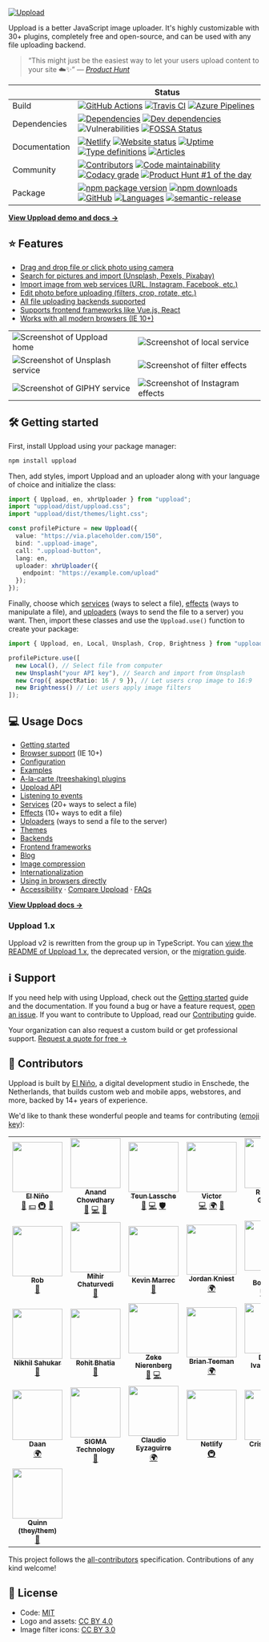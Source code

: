 [![Uppload](https://raw.githubusercontent.com/elninotech/uppload/master/assets/icon-ph.svg?sanitize=true)](https://uppload.js.org)

Uppload is a better JavaScript image uploader. It's highly customizable with 30+ plugins, completely free and open-source, and can be used with any file uploading backend.

> “This might just be the easiest way to let your users upload content to your site ☁️✨”
> — <cite><a href="https://twitter.com/ProductHunt/status/1226959275253207040">Product Hunt</a></cite>

|               | Status                                                                                                                                                                                                                                                                                                                                                                                                                                                                                                                                                                                                                                                                                                                                                                                                                                                   |
| ------------- | -------------------------------------------------------------------------------------------------------------------------------------------------------------------------------------------------------------------------------------------------------------------------------------------------------------------------------------------------------------------------------------------------------------------------------------------------------------------------------------------------------------------------------------------------------------------------------------------------------------------------------------------------------------------------------------------------------------------------------------------------------------------------------------------------------------------------------------------------------- |
| Build         | [![GitHub Actions](https://github.com/elninotech/uppload/workflows/Node%20CI/badge.svg)](https://github.com/elninotech/uppload/actions) [![Travis CI](https://img.shields.io/travis/elninotech/uppload?label=Travis%20CI)](https://travis-ci.org/elninotech/uppload) [![Azure Pipelines](https://dev.azure.com/anandchowdhary0001/Uppload/_apis/build/status/elninotech.uppload?branchName=master)](https://dev.azure.com/anandchowdhary0001/Uppload/_build/latest?definitionId=11&branchName=master)                                                                                                                                                                                                      |
| Dependencies  | [![Dependencies](https://img.shields.io/david/elninotech/uppload.svg)](https://david-dm.org/elninotech/uppload) [![Dev dependencies](https://img.shields.io/david/dev/elninotech/uppload.svg)](https://david-dm.org/elninotech/uppload) ![Vulnerabilities](https://img.shields.io/snyk/vulnerabilities/github/elninotech/uppload.svg) [![FOSSA Status](https://app.fossa.com/api/projects/git%2Bgithub.com%2Felninotech%2Fuppload.svg?type=shield)](https://app.fossa.com/projects/git%2Bgithub.com%2Felninotech%2Fuppload?ref=badge_shield)                                                                                                                                                                                                                                                                                                             |
| Documentation | [![Netlify](https://img.shields.io/netlify/5e92d02d-b96b-4b42-8197-804f72a147cf)](https://app.netlify.com/sites/uppload/deploys) [![Website status](https://img.shields.io/website?down_color=red&down_message=down&up_color=brightgreen&up_message=online&url=https%3A%2F%2Fuppload.js.org)](https://uppload.js.org) [![Uptime](https://img.shields.io/uptimerobot/ratio/7/m783785688-048a2237d8844210960a6a76)](https://stats.uptimerobot.com/m29YvtjqOg) [![Type definitions](https://img.shields.io/badge/types-TypeScript-blue.svg)](https://uppload.js.org/typedoc) [![Articles](https://img.shields.io/endpoint?url=https%3A%2F%2Fuppload.js.org%2Fshield-schema%2Fall.json)](https://uppload.js.org)                                                                                                                                             |
| Community     | [![Contributors](https://img.shields.io/github/contributors/elninotech/uppload.svg)](https://github.com/elninotech/uppload/graphs/contributors) [![Code maintainability](https://img.shields.io/codeclimate/maintainability/elninotech/uppload)](https://codeclimate.com/github/elninotech/uppload) [![Codacy grade](https://img.shields.io/codacy/grade/403c8644e13e47df878156f3658220ce)](https://www.codacy.com/manual/AnandChowdhary/uppload) [![Product Hunt #1 of the day](https://img.shields.io/badge/product%20hunt-%231%20day%2C%20%234%20week-orange)](https://www.producthunt.com/posts/uppload-v2)                                                                                                                                                                                                                                          |
| Package       | [![npm package version](https://img.shields.io/npm/v/uppload)](https://www.npmjs.com/package/uppload) [![npm downloads](https://img.shields.io/npm/dm/uppload)](https://www.npmjs.com/package/uppload) [![GitHub](https://img.shields.io/github/license/elninotech/uppload.svg)](https://github.com/elninotech/uppload/blob/master/LICENSE) [![Languages](https://img.shields.io/endpoint?url=https%3A%2F%2Fservices.anandchowdhary.now.sh%2Fapi%2Fgithub-files%3Frepo%3Delninotech%2Fuppload%26path%3Dsrc%2Fi18n%26subtract%3D1%26label%3Di18n%26message%3D%25241%2524%2520language%2524S%2524%26color%3Dblueviolet)](https://github.com/elninotech/uppload/tree/master/src/i18n) [![semantic-release](https://img.shields.io/badge/%20%20%F0%9F%93%A6%F0%9F%9A%80-semantic--release-e10079.svg)](https://github.com/semantic-release/semantic-release) |

**[View Uppload demo and docs →](https://uppload.js.org)**

## ⭐ Features

- [Drag and drop file or click photo using camera](https://uppload.js.org/services)
- [Search for pictures and import (Unsplash, Pexels, Pixabay)](https://uppload.js.org/services/search-for-images)
- [Import image from web services (URL, Instagram, Facebook, etc.)](https://uppload.js.org/services/import-from-web-service)
- [Edit photo before uploading (filters, crop, rotate, etc.)](https://uppload.js.org/effects)
- [All file uploading backends supported](https://uppload.js.org/uploaders)
- [Supports frontend frameworks like Vue.js, React](https://uppload.js.org/wrappers)
- [Works with all modern browsers (IE 10+)](https://uppload.js.org/browser-support)

<table>
  <tr>
    <td><img alt="Screenshot of Uppload home" src="https://raw.githubusercontent.com/elninotech/uppload/master/assets/screenshots/home.png"></td>
    <td><img alt="Screenshot of local service" src="https://raw.githubusercontent.com/elninotech/uppload/master/assets/screenshots/local.png"></td>
  </tr>
  <tr>
    <td><img alt="Screenshot of Unsplash service" src="https://raw.githubusercontent.com/elninotech/uppload/master/assets/screenshots/unsplash.png"></td>
    <td><img alt="Screenshot of filter effects" src="https://raw.githubusercontent.com/elninotech/uppload/master/assets/screenshots/crop.png"></td>
  </tr>
  <tr>
    <td><img alt="Screenshot of GIPHY service" src="https://raw.githubusercontent.com/elninotech/uppload/master/assets/screenshots/brightness.png"></td>
    <td><img alt="Screenshot of Instagram effects" src="https://raw.githubusercontent.com/elninotech/uppload/master/assets/screenshots/instagram.png"></td>
  </tr>
</table>

## 🛠 Getting started

First, install Uppload using your package manager:

```bash
npm install uppload
```

Then, add styles, import Uppload and an uploader along with your language of choice and initialize the class:

```ts
import { Uppload, en, xhrUploader } from "uppload";
import "uppload/dist/uppload.css";
import "uppload/dist/themes/light.css";

const profilePicture = new Uppload({
  value: "https://via.placeholder.com/150",
  bind: ".uppload-image",
  call: ".uppload-button",
  lang: en,
  uploader: xhrUploader({
    endpoint: "https://example.com/upload"
  });
});
```

Finally, choose which [services](https://uppload.js.org/services) (ways to select a file), [effects](https://uppload.js.org/effects/) (ways to manipulate a file), and [uploaders](https://uppload.js.org/uploaders/) (ways to send the file to a server) you want. Then, import these classes and use the `Uppload.use()` function to create your package:

```ts
import { Uppload, en, Local, Unsplash, Crop, Brightness } from "uppload";

profilePicture.use([
  new Local(), // Select file from computer
  new Unsplash("your API key"), // Search and import from Unsplash
  new Crop({ aspectRatio: 16 / 9 }), // Let users crop image to 16:9
  new Brightness() // Let users apply image filters
]);
```

## 💻 Usage Docs

- [Getting started](https://uppload.js.org/getting-started)
- [Browser support](https://uppload.js.org/browser-support) (IE 10+)
- [Configuration](https://uppload.js.org/configuration)
- [Examples](https://uppload.js.org/examples)
- [A-la-carte (treeshaking) plugins](https://uppload.js.org/treeshaking)
- [Uppload API](https://uppload.js.org/api)
- [Listening to events](https://uppload.js.org/listening-to-events)
- [Services](https://uppload.js.org/services) (20+ ways to select a file)
- [Effects](https://uppload.js.org/effects) (10+ ways to edit a file)
- [Uploaders](https://uppload.js.org/uploaders) (ways to send a file to the server)
- [Themes](https://uppload.js.org/themes)
- [Backends](https://uppload.js.org/backends)
- [Frontend frameworks](https://uppload.js.org/wrappers)
- [Blog](https://uppload.js.org/blog)
- [Image compression](https://uppload.js.org/compression)
- [Internationalization](https://uppload.js.org/i18n)
- [Using in browsers directly](https://uppload.js.org/browser-usage)
- [Accessibility](https://uppload.js.org/a11y) · [Compare Uppload](https://uppload.js.org/compare) · [FAQs](https://uppload.js.org/faq)

**[View Uppload docs →](https://uppload.js.org)**

### Uppload 1.x

Uppload v2 is rewritten from the group up in TypeScript. You can [view the README of Uppload 1.x](https://github.com/elninotech/uppload/tree/1fe2caf2d0a0d4e34a10bef1b4870a823277ce21), the deprecated version, or the [migration guide](https://uppload.js.org/migrating-from-1x).

## ℹ️ Support

If you need help with using Uppload, check out the [Getting started](https://uppload.js.org/getting-started) guide and the documentation. If you found a bug or have a feature request, [open an issue](https://github.com/elninotech/uppload/issues). If you want to contribute to Uppload, read our [Contributing](https://github.com/elninotech/uppload/blob/master/CONTRIBUTING.md) guide.

Your organization can also request a custom build or get professional support. [Request a quote for free →](https://www.elnino.tech/samenwerken)

## 👥 Contributors

Uppload is built by [El Niño](https://www.elnino.tech), a digital development studio in Enschede, the Netherlands, that builds custom web and mobile apps, webstores, and more, backed by 14+ years of experience.

We'd like to thank these wonderful people and teams for contributing ([emoji key](https://allcontributors.org/docs/en/emoji-key)):

<!-- ALL-CONTRIBUTORS-LIST:START - Do not remove or modify this section -->
<!-- prettier-ignore-start -->
<!-- markdownlint-disable -->
<table>
  <tr>
    <td align="center"><a href="https://www.elnino.tech"><img src="https://avatars0.githubusercontent.com/u/2854021?v=4" width="100px;" alt=""/><br /><sub><b>El Niño</b></sub></a><br /><a href="#business-elnino-ict" title="Business development">💼</a> <a href="#financial-elnino-ict" title="Financial">💵</a> <a href="#infra-elnino-ict" title="Infrastructure (Hosting, Build-Tools, etc)">🚇</a> <a href="#projectManagement-elnino-ict" title="Project Management">📆</a></td>
    <td align="center"><a href="https://anandchowdhary.com/?utm_source=github&utm_campaign=about-link"><img src="https://avatars3.githubusercontent.com/u/2841780?v=4" width="100px;" alt=""/><br /><sub><b>Anand Chowdhary</b></sub></a><br /><a href="https://github.com/elninotech/uppload/issues?q=author%3AAnandChowdhary" title="Bug reports">🐛</a> <a href="https://github.com/elninotech/uppload/commits?author=AnandChowdhary" title="Code">💻</a> <a href="https://github.com/elninotech/uppload/commits?author=AnandChowdhary" title="Documentation">📖</a></td>
    <td align="center"><a href="http://thlassche.nl"><img src="https://avatars3.githubusercontent.com/u/2959888?v=4" width="100px;" alt=""/><br /><sub><b>Teun Lassche</b></sub></a><br /><a href="https://github.com/elninotech/uppload/issues?q=author%3Athlassche" title="Bug reports">🐛</a> <a href="https://github.com/elninotech/uppload/commits?author=thlassche" title="Code">💻</a> <a href="#security-thlassche" title="Security">🛡️</a></td>
    <td align="center"><a href="https://victorlap.nl"><img src="https://avatars0.githubusercontent.com/u/1645632?v=4" width="100px;" alt=""/><br /><sub><b>Victor</b></sub></a><br /><a href="https://github.com/elninotech/uppload/commits?author=victorlap" title="Code">💻</a> <a href="#translation-victorlap" title="Translation">🌍</a> <a href="https://github.com/elninotech/uppload/commits?author=victorlap" title="Documentation">📖</a></td>
    <td align="center"><a href="https://github.com/Rick053"><img src="https://avatars1.githubusercontent.com/u/4579963?v=4" width="100px;" alt=""/><br /><sub><b>Rick van Gemert</b></sub></a><br /><a href="https://github.com/elninotech/uppload/issues?q=author%3ARick053" title="Bug reports">🐛</a> <a href="https://github.com/elninotech/uppload/commits?author=Rick053" title="Code">💻</a></td>
    <td align="center"><a href="https://github.com/tomtenvoorde"><img src="https://avatars0.githubusercontent.com/u/38886034?v=4" width="100px;" alt=""/><br /><sub><b>tomtenvoorde</b></sub></a><br /><a href="#design-tomtenvoorde" title="Design">🎨</a></td>
    <td align="center"><a href="https://pegler.io/"><img src="https://avatars0.githubusercontent.com/u/94491?v=4" width="100px;" alt=""/><br /><sub><b>Matt</b></sub></a><br /><a href="https://github.com/elninotech/uppload/issues?q=author%3Apegler" title="Bug reports">🐛</a> <a href="https://github.com/elninotech/uppload/commits?author=pegler" title="Code">💻</a></td>
  </tr>
  <tr>
    <td align="center"><a href="http://foxego.com"><img src="https://avatars2.githubusercontent.com/u/87010?v=4" width="100px;" alt=""/><br /><sub><b>Rob</b></sub></a><br /><a href="https://github.com/elninotech/uppload/issues?q=author%3Arobisaks" title="Bug reports">🐛</a></td>
    <td align="center"><a href="https://mihir.ch"><img src="https://avatars1.githubusercontent.com/u/31861755?v=4" width="100px;" alt=""/><br /><sub><b>Mihir Chaturvedi</b></sub></a><br /><a href="https://github.com/elninotech/uppload/commits?author=plibither8" title="Documentation">📖</a></td>
    <td align="center"><a href="https://marrec.io"><img src="https://avatars2.githubusercontent.com/u/25272043?v=4" width="100px;" alt=""/><br /><sub><b>Kevin Marrec</b></sub></a><br /><a href="https://github.com/elninotech/uppload/commits?author=kevinmarrec" title="Documentation">📖</a></td>
    <td align="center"><a href="https://github.com/jkniest"><img src="https://avatars0.githubusercontent.com/u/15618191?v=4" width="100px;" alt=""/><br /><sub><b>Jordan Kniest</b></sub></a><br /><a href="#translation-jkniest" title="Translation">🌍</a></td>
    <td align="center"><a href="https://github.com/beeman"><img src="https://avatars3.githubusercontent.com/u/36491?v=4" width="100px;" alt=""/><br /><sub><b>Bram Borggreve</b></sub></a><br /><a href="https://github.com/elninotech/uppload/commits?author=beeman" title="Code">💻</a> <a href="#platform-beeman" title="Packaging/porting to new platform">📦</a></td>
    <td align="center"><a href="http://AlexImbrea.com"><img src="https://avatars2.githubusercontent.com/u/4534299?v=4" width="100px;" alt=""/><br /><sub><b>Alex Imbrea</b></sub></a><br /><a href="https://github.com/elninotech/uppload/commits?author=AlexImb" title="Documentation">📖</a></td>
    <td align="center"><a href="https://github.com/dingsbams"><img src="https://avatars2.githubusercontent.com/u/16029597?v=4" width="100px;" alt=""/><br /><sub><b>Achim Krämer</b></sub></a><br /><a href="#translation-dingsbams" title="Translation">🌍</a></td>
  </tr>
  <tr>
    <td align="center"><a href="https://github.com/nsahukar"><img src="https://avatars3.githubusercontent.com/u/2324769?v=4" width="100px;" alt=""/><br /><sub><b>Nikhil Sahukar</b></sub></a><br /><a href="#design-nsahukar" title="Design">🎨</a></td>
    <td align="center"><a href="https://github.com/irohitb"><img src="https://avatars0.githubusercontent.com/u/32276134?v=4" width="100px;" alt=""/><br /><sub><b>Rohit Bhatia</b></sub></a><br /><a href="https://github.com/elninotech/uppload/issues?q=author%3Airohitb" title="Bug reports">🐛</a></td>
    <td align="center"><a href="http://zeke.io"><img src="https://avatars2.githubusercontent.com/u/962281?v=4" width="100px;" alt=""/><br /><sub><b>Zeke Nierenberg</b></sub></a><br /><a href="https://github.com/elninotech/uppload/issues?q=author%3Azekenie" title="Bug reports">🐛</a> <a href="https://github.com/elninotech/uppload/commits?author=zekenie" title="Code">💻</a></td>
    <td align="center"><a href="https://brian.teeman.net"><img src="https://avatars3.githubusercontent.com/u/1296369?v=4" width="100px;" alt=""/><br /><sub><b>Brian Teeman</b></sub></a><br /><a href="#translation-brianteeman" title="Translation">🌍</a></td>
    <td align="center"><a href="https://jeetiss.github.io/"><img src="https://avatars1.githubusercontent.com/u/6726016?v=4" width="100px;" alt=""/><br /><sub><b>Dmitry Ivakhnenko</b></sub></a><br /><a href="#translation-jeetiss" title="Translation">🌍</a></td>
    <td align="center"><a href="https://github.com/orionlu0916"><img src="https://avatars1.githubusercontent.com/u/5774671?v=4" width="100px;" alt=""/><br /><sub><b>Orion Lu</b></sub></a><br /><a href="#translation-orionlu0916" title="Translation">🌍</a></td>
    <td align="center"><a href="https://nisar.dev"><img src="https://avatars3.githubusercontent.com/u/46004116?v=4" width="100px;" alt=""/><br /><sub><b>Nisar Hassan Naqvi</b></sub></a><br /><a href="https://github.com/elninotech/uppload/commits?author=nisarhassan12" title="Documentation">📖</a></td>
  </tr>
  <tr>
    <td align="center"><a href="https://github.com/Zaseth"><img src="https://avatars1.githubusercontent.com/u/24899039?v=4" width="100px;" alt=""/><br /><sub><b>Daan</b></sub></a><br /><a href="#translation-Zaseth" title="Translation">🌍</a></td>
    <td align="center"><a href="https://www.sigmatechnology.co.uk"><img src="https://avatars0.githubusercontent.com/u/17182577?v=4" width="100px;" alt=""/><br /><sub><b>SIGMA Technology</b></sub></a><br /><a href="https://github.com/elninotech/uppload/issues?q=author%3Asigma-technology" title="Bug reports">🐛</a></td>
    <td align="center"><a href="https://github.com/ClaudioEyzaguirre"><img src="https://avatars2.githubusercontent.com/u/13547533?v=4" width="100px;" alt=""/><br /><sub><b>Claudio Eyzaguirre</b></sub></a><br /><a href="#translation-ClaudioEyzaguirre" title="Translation">🌍</a></td>
    <td align="center"><a href="https://www.netlify.com"><img src="https://avatars1.githubusercontent.com/u/7892489?v=4" width="100px;" alt=""/><br /><sub><b>Netlify</b></sub></a><br /><a href="#infra-netlify" title="Infrastructure (Hosting, Build-Tools, etc)">🚇</a></td>
    <td align="center"><a href="https://github.com/cristianoap"><img src="https://avatars2.githubusercontent.com/u/4174411?v=4" width="100px;" alt=""/><br /><sub><b>Cristiano AP</b></sub></a><br /><a href="#translation-cristianoap" title="Translation">🌍</a></td>
    <td align="center"><a href="https://github.com/RichardJohnn"><img src="https://avatars0.githubusercontent.com/u/1699095?v=4" width="100px;" alt=""/><br /><sub><b>Richard</b></sub></a><br /><a href="https://github.com/elninotech/uppload/issues?q=author%3ARichardJohnn" title="Bug reports">🐛</a> <a href="https://github.com/elninotech/uppload/commits?author=RichardJohnn" title="Code">💻</a></td>
    <td align="center"><a href="https://github.com/MaximusBaton"><img src="https://avatars1.githubusercontent.com/u/10597367?v=4" width="100px;" alt=""/><br /><sub><b>MaximusBaton</b></sub></a><br /><a href="https://github.com/elninotech/uppload/issues?q=author%3AMaximusBaton" title="Bug reports">🐛</a></td>
  </tr>
  <tr>
    <td align="center"><a href="https://www.quinn.mx/"><img src="https://avatars3.githubusercontent.com/u/962930?v=4" width="100px;" alt=""/><br /><sub><b>Quinn (they/them)</b></sub></a><br /><a href="https://github.com/elninotech/uppload/issues?q=author%3Apedantic-git" title="Bug reports">🐛</a></td>
  </tr>
</table>

<!-- markdownlint-enable -->
<!-- prettier-ignore-end -->
<!-- ALL-CONTRIBUTORS-LIST:END -->

This project follows the [all-contributors](https://github.com/all-contributors/all-contributors) specification. Contributions of any kind welcome!

## 📄 License

- Code: [MIT](https://github.com/elninotech/uppload/blob/master/LICENSE)
- Logo and assets: [CC BY 4.0](https://creativecommons.org/licenses/by/4.0/)
- Image filter icons: [CC BY 3.0](https://thenounproject.com/nikhilsahukar/collection/image/)
